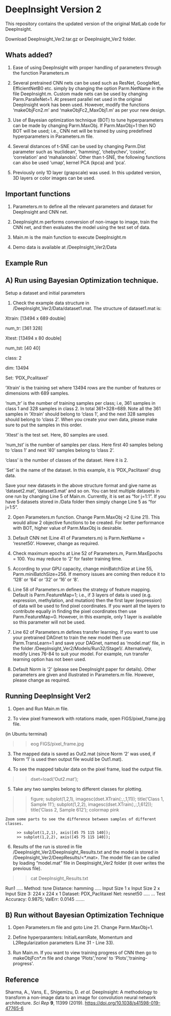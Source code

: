 # DeepInsight Version 2
This repository contains the updated version of the original MatLab code for DeepInsight.

Download DeepInsight_Ver2.tar.gz or DeepInsight_Ver2 folder.

## Whats added?
1)	Ease of using DeepInsight with proper handling of parameters through the function Parameters.m

2)	Several pretrained CNN nets can be used such as ResNet, GoogleNet, EfficientNetB0 etc. simply by changing the option Parm.NetName in the file DeepInsight.m. Custom made nets can be used by changing Parm.ParalleNet=1. At present parallel net used in the original DeepInsight work has been used. However, modify the functions ‘makeObjFcn2.m’ and ‘makeObjFc2_MaxObj1.m’ as per your new design.

3)	Use of Bayesian optimization technique (BOT) to tune hyperparameters can be made by changing Parm.MaxObj. If Parm.MaxObj=1 then NO BOT will be used; i.e., CNN net will be trained by using predefined hyperparameters in Parameters.m file.

4)	Several distances of t-SNE can be used by changing Parm.Dist parameter such as ‘euclidean’, ‘hamming’, ‘chebychev’, ‘cosine’, ‘correlation’ and ‘mahalanobis’. Other than t-SNE, the following functions can also be used ‘umap’, kernel PCA (kpca) and ‘pca’.

5)	Previously only 1D layer (grapscale) was used. In this updated version, 3D layers or color images can be used.

## Important functions
1)	Parameters.m to define all the relevant parameters and dataset for DeepInsight and CNN net.

2)	DeepInsight.m performs conversion of non-image to image, train the CNN net, and then evaluates the model using the test set of data.

3)	Main.m is the main function to execute DeepInsight.m

4)	Demo data is available at /DeepInsight_Ver2/Data


## Example Run 
## A)	Run using Bayesian Optimization technique.

Setup a dataset and initial parameters

1)	Check the example data structure in /DeepInsight_Ver2/Data/dataset1.mat. The structure of dataset1.mat is:

  Xtrain:		[13494 x 689 double]
  
  num_tr:		[361 328]
  
  Xtest:		 [13494 x 80 double]
  
  num_tst:	[40 40]
  
  class:		 2
  
  dim:		   13494
  
  Set:		   ‘PDX_Pcalitaxel’
  

‘Xtrain’ is the training set where 13494 rows are the number of features or dimensions with 689 samples.

‘num_tr’ is the number of training samples per class; i.e, 361 samples in class 1 and 328 samples in class 2. In total 361+328=689. Note all the 361 samples in ‘Xtrain’ should belong to ‘class 1’, and the next 328 samples should belong to ‘class 2’. When you create your own data, please make sure to put the samples in this order.

‘Xtest’ is the test set. Here, 80 samples are used.

‘num_tst’ is the number of samples per class. Here first 40 samples belong to ‘class 1’ and next ‘40’ samples belong to ‘class 2’.

‘class’ is the number of classes of the dataset. Here it is 2.

‘Set’ is the name of the dataset. In this example, it is ‘PDX_Paclitaxel’ drug data.

Save your new datasets in the above structure format and give name as ‘dataset2.mat’, ‘dataset3.mat’ and so on. You can test multiple datasets in one run by changing Line 5 of Main.m. Currently, it is set as “for j=1:1”. If you have 5 datasets stored in /Data folder then simply change Line 5 as “for j=1:5”.

2)	Open Parameters.m function. Change Parm.MaxObj =2 (Line 21). This would allow 2 objective functions to be created. For better performance with BOT, higher value of Parm.MaxObj is desirable.

3)	Default CNN net (Line 41 of Parameters.m) is Parm.NetName = ‘resnet50’. However, change as required.

4)	Check maximum epochs at Line 52 of Parameters.m, Parm.MaxEpochs = 100. You may reduce to ‘2’ for faster training time.

5)	According to your GPU capacity, change miniBatchSize at Line 55, Parm.miniBatchSize=256. If memory issues are coming then reduce it to ‘128’ or ‘64’ or ‘32’ or ‘16’ or ‘8’.

6)	Line 58 of Parameters.m defines the strategy of feature mapping. Default is Parm.FeatureMap=1; i.e., if 3 layers of data is used (e.g. expression, methylation, and mutation) then the first layer (expression) of data will be used to find pixel coordinates. If you want all the layers to contribute equally in finding the pixel coordinates then use Parm.FeatureMap=0. However, in this example, only 1 layer is available so this parameter will not be used.

7)	Line 62 of Parameters.m defines transfer learning. If you want to use your pretrained DAGnet to train the new model then use Parm.TransLearn=1 and save your DAGnet, named as ‘model.mat’ file, in the folder /DeepInsight_Ver2/Models/Run32/Stage1/. Alternatively, modify Lines 76-84 to suit your model. For example, run transfer learning option has not been used.

8)	Default Norm is ‘2’ (please see DeepInsight paper for details). Other parameters are given and illustrated in Parameters.m file. However, please change as required.

## Running DeepInsight Ver2

1.	Open and Run Main.m file.
 
2.	To view pixel framework with rotations made, open FIGS/pixel_frame.jpg file. 

   (in Ubuntu terminal)
   >> eog FIGS/pixel_frame.jpg 

3.	The mapped data is saved as Out2.mat (since Norm ‘2’ was used, if Norm ‘1’ is used then output file would be Out1.mat).

4.	To see the mapped tabular data on the pixel frame, load the output file.

   >> dset=load(‘Out2.mat’);

5.	Take any two samples belong to different classes for plotting.

   >> figure; subplot(1,2,1), imagesc(dset.XTrain(:,:,1,11)); title(‘Class 1, Sample 11’);
   >> subplot(1,2,2), imagesc(dset.XTrain(:,:,1,612)); title(‘Class 2, Sample 612’);
   >> colormap pink
 

	Zoom some parts to see the difference between samples of different classes.

		 >> subplot(1,2,1), axis([45 75 115 140]);
		 >> subplot(1,2,2), axis([45 75 115 140]);

6.	Results of the run is stored in file /DeepInsight_Ver2/DeepInsight_Results.txt and the model is stored in /DeepInsight_Ver2/DeepResults/<*.mat>. The model file can be called by loading “model.mat” file in DeepInsight_Ver2 folder (it over writes the previous file). 

   >> cat DeepInsight_Results.txt

   Run1
   …..
   Method: tsne
   Distance: hamming
   …..
   Input Size 1 x Input Size 2 x Input Size 3: 224 x 224 x 1
   Dataset: PDX_Paclitaxel
   Net: resnet50
   …..
   … Test Accuracy: 0.9875; ValErr: 0.0145
   …….

## B) Run without Bayesian Optimization Technique
1. Open Parameters.m file and goto Line 21. Change Parm.MaxObj=1.

2. Define hyperparamters: InitialLearnRate, Momentum and L2Regularization parameters (Line 31 - Line 33).

3. Run Main.m. If you want to view training progress of CNN then go to makeObjFcn*.m file and change 'Plots','none' to 'Plots','training-progress'.

## Reference
Sharma, A., Vans, E., Shigemizu, D. *et al.* DeepInsight: A methodology to transform a non-image data to an image for convolution neural network architecture. *Sci Rep* **9**, 11399 (2019). https://doi.org/10.1038/s41598-019-47765-6


